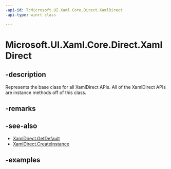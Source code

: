 ```yaml
---
-api-id: T:Microsoft.UI.Xaml.Core.Direct.XamlDirect
-api-type: winrt class

---
```

<!-- Class syntax.
public class XamlDirect : IStringable
-->

# Microsoft.UI.Xaml.Core.Direct.XamlDirect



## -description
Represents the base class for all XamlDirect APIs. All of the XamlDirect APIs are instance methods off of this class.



## -remarks



## -see-also

* [XamlDirect.GetDefault](xamldirect_getdefault_846721868.md)
* [XamlDirect.CreateInstance](/uwp/api/windows.ui.xaml.core.direct.xamldirect.createinstance)


## -examples



